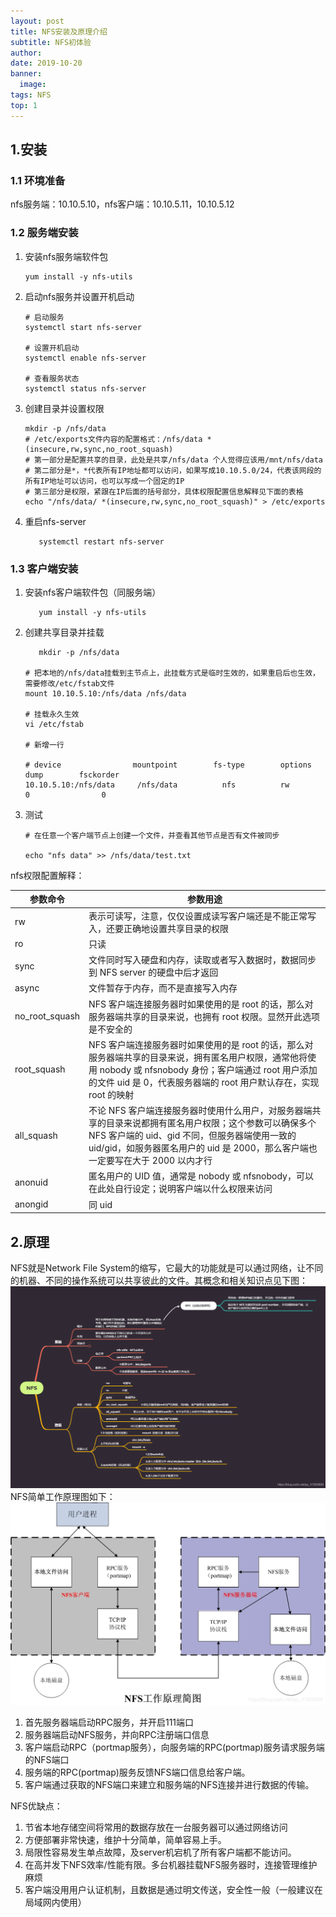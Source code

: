 ```yaml
---
layout: post
title: NFS安装及原理介绍
subtitle: NFS初体验
author:
date: 2019-10-20
banner:
  image: 
tags: NFS
top: 1
---
```


## 1.安装

### 1.1 环境准备
nfs服务端：10.10.5.10，nfs客户端：10.10.5.11，10.10.5.12

### 1.2 服务端安装
1. 安装nfs服务端软件包
    ```shell
    yum install -y nfs-utils
    ```
2. 启动nfs服务并设置开机启动
    ```shell
    # 启动服务
    systemctl start nfs-server
    
    # 设置开机启动
    systemctl enable nfs-server
    
    # 查看服务状态
    systemctl status nfs-server
    ```
3. 创建目录并设置权限

    ```shell
    mkdir -p /nfs/data
    # /etc/exports文件内容的配置格式：/nfs/data *(insecure,rw,sync,no_root_squash)
    # 第一部分是配置共享的目录，此处是共享/nfs/data 个人觉得应该用/mnt/nfs/data
    # 第二部分是*，*代表所有IP地址都可以访问，如果写成10.10.5.0/24，代表该网段的所有IP地址可以访问，也可以写成一个固定的IP
    # 第三部分是权限，紧跟在IP后面的括号部分，具体权限配置信息解释见下面的表格
    echo "/nfs/data/ *(insecure,rw,sync,no_root_squash)" > /etc/exports
    ```
4. 重启nfs-server

    ````shell
       systemctl restart nfs-server
    ````

### 1.3 客户端安装

1. 安装nfs客户端软件包（同服务端）

    ```shell
       yum install -y nfs-utils
    ```
2. 创建共享目录并挂载

    ```shell
       mkdir -p /nfs/data
    
    # 把本地的/nfs/data挂载到主节点上，此挂载方式是临时生效的，如果重启后也生效，需要修改/etc/fstab文件
    mount 10.10.5.10:/nfs/data /nfs/data
    
    # 挂载永久生效
    vi /etc/fstab
    
    # 新增一行
    
    # device                mountpoint        fs-type        options        dump        fsckorder
    10.10.5.10:/nfs/data     /nfs/data          nfs          rw          0                0
    ```
3. 测试

    ```shell
    # 在任意一个客户端节点上创建一个文件，并查看其他节点是否有文件被同步
    
    echo "nfs data" >> /nfs/data/test.txt
    ```
nfs权限配置解释：

| 参数命令           | 参数用途                                                                                                                                        |
|----------------|---------------------------------------------------------------------------------------------------------------------------------------------|
| rw             | 表示可读写，注意，仅仅设置成读写客户端还是不能正常写入，还要正确地设置共享目录的权限                                                                                                  |
| ro             | 只读                                                                                                                                          |
| sync           | 文件同时写入硬盘和内存，读取或者写入数据时，数据同步到 NFS server 的硬盘中后才返回                                                                                             |
| async          | 文件暂存于内存，而不是直接写入内存                                                                                                                           |
| no_root_squash | NFS 客户端连接服务器时如果使用的是 root 的话，那么对服务器端共享的目录来说，也拥有 root 权限。显然开此选项是不安全的                                                                          |
| root_squash    | NFS 客户端连接服务器时如果使用的是 root 的话，那么对服务器端共享的目录来说，拥有匿名用户权限，通常他将使用 nobody 或 nfsnobody 身份；客户端通过 root 用户添加的文件 uid 是 0，代表服务器端的 root 用户默认存在，实现 root 的映射 |
| all_squash     | 不论 NFS 客户端连接服务器时使用什么用户，对服务器端共享的目录来说都拥有匿名用户权限；这个参数可以确保多个 NFS 客户端的 uid、gid 不同，但服务器端使用一致的 uid/gid，如服务器匿名用户的 uid 是 2000，那么客户端也一定要写在大于 2000 以内才行 |
| anonuid        | 匿名用户的 UID 值，通常是 nobody 或 nfsnobody，可以在此处自行设定；说明客户端以什么权限来访问                                                                                  |
| anongid        | 同 uid                                                                                                                                       |


## 2.原理

NFS就是Network File System的缩写，它最大的功能就是可以通过网络，让不同的机器、不同的操作系统可以共享彼此的文件。其概念和相关知识点见下图：
![](/images/nfs.png)
NFS简单工作原理图如下：
![](/images/nfs1.png)
1. 首先服务器端启动RPC服务，并开启111端口
2. 服务器端启动NFS服务，并向RPC注册端口信息
3. 客户端启动RPC（portmap服务），向服务端的RPC(portmap)服务请求服务端的NFS端口
4. 服务端的RPC(portmap)服务反馈NFS端口信息给客户端。
5. 客户端通过获取的NFS端口来建立和服务端的NFS连接并进行数据的传输。

NFS优缺点：
1. 节省本地存储空间将常用的数据存放在一台服务器可以通过网络访问
2. 方便部署非常快速，维护十分简单，简单容易上手。
3. 局限性容易发生单点故障，及server机宕机了所有客户端都不能访问。
4. 在高并发下NFS效率/性能有限。多台机器挂载NFS服务器时，连接管理维护麻烦
5. 客户端没用用户认证机制，且数据是通过明文传送，安全性一般（一般建议在局域网内使用）
